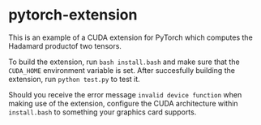 # pytorch-extension
This is an example of a CUDA extension for PyTorch which computes the Hadamard productof two tensors.

To build the extension, run `bash install.bash` and make sure that the `CUDA_HOME` environment variable is set. After succesfully building the extension, run `python test.py` to test it.  

Should you receive the error message `invalid device function` when making use of the extension, configure the CUDA architecture within `install.bash` to something your graphics card supports.